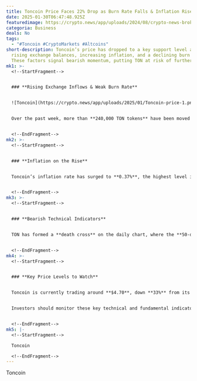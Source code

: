 ```yaml
---
title: Toncoin Price Faces 22% Drop as Burn Rate Falls & Inflation Rises
date: 2025-01-30T06:47:48.925Z
featuredimage: https://crypto.news/app/uploads/2024/08/crypto-news-broken-toncoin-option04-1380x820.webp
categoria: Business
deals: No
tags:
  - "#Toncoin #CryptoMarkets #Altcoins"
short-description: Toncoin’s price has dropped to a key support level amid
  rising exchange balances, increasing inflation, and a declining burn rate.
  These factors signal bearish momentum, putting TON at risk of further losses.
mk1: >-
  <!--StartFragment-->


  ### **Rising Exchange Inflows & Weak Burn Rate**


  ![Toncoin](https://crypto.news/app/uploads/2025/01/Toncoin-price-1.png.webp "Toncoin")


  Over the past week, more than **240,000 TON tokens** have been moved to exchanges, indicating increased selling pressure. Simultaneously, the daily burn rate has dropped from **15,000 tokens** to just **5,805** on January 28. This decline means fewer coins are being removed from circulation, reducing the scarcity effect that supports price stability.


  <!--EndFragment-->
mk2: >-
  <!--StartFragment-->


  ### **Inflation on the Rise**


  Toncoin’s inflation rate has surged to **0.37%**, the highest level in nearly six months, further pressuring prices. Combined with reduced burning, this increase in circulating supply could accelerate TON’s downward trajectory.


  <!--EndFragment-->
mk3: >-
  <!--StartFragment-->


  ### **Bearish Technical Indicators**


  TON has formed a **death cross** on the daily chart, where the **50-day and 200-day EMAs** have crossed, a historically bearish signal. The **Relative Strength Index (RSI)** and **Money Flow Index (MFI)** are also trending downward, indicating weakening momentum.


  <!--EndFragment-->
mk4: >-
  <!--StartFragment-->


  ### **Key Price Levels to Watch**


  Toncoin is currently trading around **$4.70**, down **33%** from its November peak. If the bearish trend continues, the next major support level sits at the **61.8% Fibonacci retracement zone of $3.78**, representing a potential **22% further decline**.


  Investors should monitor these key technical and fundamental indicators as Toncoin navigates increasing market pressure.


  <!--EndFragment-->
mk5: |-
  <!--StartFragment-->

  Toncoin

  <!--EndFragment-->
---
```

<!--StartFragment-->

Toncoin

<!--EndFragment-->